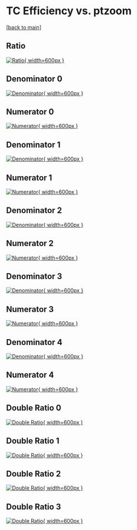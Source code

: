 # TC Efficiency vs. ptzoom

[[back to main](./)]



## Ratio

[![Ratio](../mtv/var/TC_base_13_-1_eff_ptzoom.png){ width=600px }](../mtv/var/TC_base_13_-1_eff_ptzoom.pdf)

## Denominator 0

[![Denominator](../mtv/den/TC_base_13_-1_eff_ptzoom_den0.png){ width=600px }](../mtv/den/TC_base_13_-1_eff_ptzoom_den0.pdf)

## Numerator 0

[![Numerator](../mtv/num/TC_base_13_-1_eff_ptzoom_num0.png){ width=600px }](../mtv/num/TC_base_13_-1_eff_ptzoom_num0.pdf)

## Denominator 1

[![Denominator](../mtv/den/TC_base_13_-1_eff_ptzoom_den1.png){ width=600px }](../mtv/den/TC_base_13_-1_eff_ptzoom_den1.pdf)

## Numerator 1

[![Numerator](../mtv/num/TC_base_13_-1_eff_ptzoom_num1.png){ width=600px }](../mtv/num/TC_base_13_-1_eff_ptzoom_num1.pdf)

## Denominator 2

[![Denominator](../mtv/den/TC_base_13_-1_eff_ptzoom_den2.png){ width=600px }](../mtv/den/TC_base_13_-1_eff_ptzoom_den2.pdf)

## Numerator 2

[![Numerator](../mtv/num/TC_base_13_-1_eff_ptzoom_num2.png){ width=600px }](../mtv/num/TC_base_13_-1_eff_ptzoom_num2.pdf)

## Denominator 3

[![Denominator](../mtv/den/TC_base_13_-1_eff_ptzoom_den3.png){ width=600px }](../mtv/den/TC_base_13_-1_eff_ptzoom_den3.pdf)

## Numerator 3

[![Numerator](../mtv/num/TC_base_13_-1_eff_ptzoom_num3.png){ width=600px }](../mtv/num/TC_base_13_-1_eff_ptzoom_num3.pdf)

## Denominator 4

[![Denominator](../mtv/den/TC_base_13_-1_eff_ptzoom_den4.png){ width=600px }](../mtv/den/TC_base_13_-1_eff_ptzoom_den4.pdf)

## Numerator 4

[![Numerator](../mtv/num/TC_base_13_-1_eff_ptzoom_num4.png){ width=600px }](../mtv/num/TC_base_13_-1_eff_ptzoom_num4.pdf)

## Double Ratio 0

[![Double Ratio](../mtv/ratio/TC_base_13_-1_eff_ptzoom_ratio0.png){ width=600px }](../mtv/ratio/TC_base_13_-1_eff_ptzoom_ratio0.pdf)

## Double Ratio 1

[![Double Ratio](../mtv/ratio/TC_base_13_-1_eff_ptzoom_ratio1.png){ width=600px }](../mtv/ratio/TC_base_13_-1_eff_ptzoom_ratio1.pdf)

## Double Ratio 2

[![Double Ratio](../mtv/ratio/TC_base_13_-1_eff_ptzoom_ratio2.png){ width=600px }](../mtv/ratio/TC_base_13_-1_eff_ptzoom_ratio2.pdf)

## Double Ratio 3

[![Double Ratio](../mtv/ratio/TC_base_13_-1_eff_ptzoom_ratio3.png){ width=600px }](../mtv/ratio/TC_base_13_-1_eff_ptzoom_ratio3.pdf)

